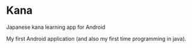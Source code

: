 # Kana
Japanese kana learning app for Android

My first Android application (and also my first time programming in java).
